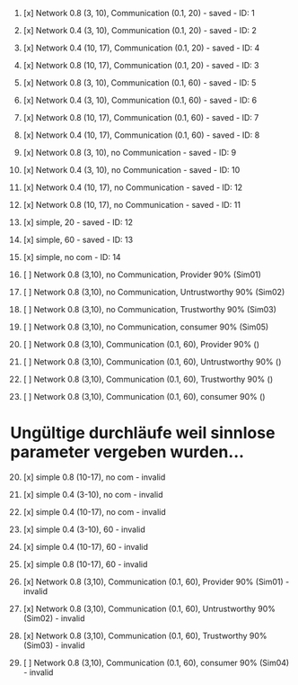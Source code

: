 1. [x] Network 0.8 (3, 10), Communication (0.1, 20) - saved - ID: 1
2. [x] Network 0.4 (3, 10), Communication (0.1, 20) - saved - ID: 2
3. [x] Network 0.4 (10, 17), Communication (0.1, 20) - saved - ID: 4
4. [x] Network 0.8 (10, 17), Communication (0.1, 20) - saved - ID: 3
5. [x] Network 0.8 (3, 10), Communication (0.1, 60) - saved - ID: 5
6. [x] Network 0.4 (3, 10), Communication (0.1, 60) - saved - ID: 6
7. [x] Network 0.8 (10, 17), Communication (0.1, 60) - saved - ID: 7
8. [x] Network 0.4 (10, 17), Communication (0.1, 60) - saved - ID: 8
9. [x] Network 0.8 (3, 10), no Communication - saved - ID: 9
11. [x] Network 0.4 (3, 10), no Communication - saved - ID: 10
12. [x] Network 0.4 (10, 17), no Communication - saved - ID: 12
13. [x] Network 0.8 (10, 17), no Communication - saved - ID: 11
14. [x] simple, 20 - saved - ID: 12
15. [x] simple, 60 - saved - ID: 13
18. [x] simple, no com - ID: 14

26. [ ] Network 0.8 (3,10), no Communication, Provider 90% (Sim01)
27. [ ] Network 0.8 (3,10), no Communication, Untrustworthy 90% (Sim02)
28. [ ] Network 0.8 (3,10), no Communication, Trustworthy 90% (Sim03)
29. [ ] Network 0.8 (3,10), no Communication, consumer 90% (Sim05)

30. [ ] Network 0.8 (3,10), Communication (0.1, 60), Provider 90% ()
31. [ ] Network 0.8 (3,10), Communication (0.1, 60), Untrustworthy 90% ()
32. [ ] Network 0.8 (3,10), Communication (0.1, 60), Trustworthy 90% ()
33. [ ] Network 0.8 (3,10), Communication (0.1, 60), consumer 90% ()

# Ungültige durchläufe weil sinnlose parameter vergeben wurden...

20. [x] simple 0.8 (10-17), no com - invalid
21. [x] simple 0.4 (3-10), no com - invalid
22. [x] simple 0.4 (10-17), no com - invalid
23. [x] simple 0.4 (3-10), 60 - invalid
24. [x] simple 0.4 (10-17), 60 - invalid
25. [x] simple 0.8 (10-17), 60 - invalid


22. [x] Network 0.8 (3,10), Communication (0.1, 60), Provider 90% (Sim01) - invalid
23. [x] Network 0.8 (3,10), Communication (0.1, 60), Untrustworthy 90% (Sim02) - invalid
24. [x] Network 0.8 (3,10), Communication (0.1, 60), Trustworthy 90% (Sim03) - invalid

25. [ ] Network 0.8 (3,10), Communication (0.1, 60), consumer 90% (Sim04) - invalid


